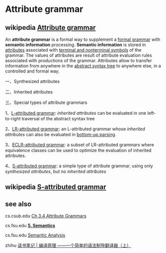 # Attribute grammar



## wikipedia [Attribute grammar](https://en.wikipedia.org/wiki/Attribute_grammar)

An **attribute grammar** is a formal way to supplement a [formal grammar](https://en.wikipedia.org/wiki/Formal_grammar) with **semantic information** processing. **Semantic information** is stored in [attributes](https://en.wikipedia.org/wiki/Attribute_(computing)) associated with [terminal and nonterminal symbols](https://en.wikipedia.org/wiki/Terminal_and_nonterminal_symbols) of the grammar. The values of attributes are result of attribute evaluation rules associated with productions of the grammar. Attributes allow to transfer information from anywhere in the [abstract syntax tree](https://en.wikipedia.org/wiki/Abstract_syntax_tree) to anywhere else, in a controlled and formal way.



一、Synthesized attributes

二、Inherited attributes

三、Special types of attribute grammars

 

1、[L-attributed grammar](https://en.wikipedia.org/wiki/L-attributed_grammar): *inherited attributes* can be evaluated in one left-to-right traversal of the abstract syntax tree

2、[LR-attributed grammar](https://en.wikipedia.org/wiki/LR-attributed_grammar): an L-attributed grammar whose *inherited attributes* can also be evaluated in [bottom-up parsing](https://en.wikipedia.org/wiki/Bottom-up_parsing).

3、[ECLR-attributed grammar](https://en.wikipedia.org/wiki/ECLR-attributed_grammar): a subset of LR-attributed grammars where equivalence classes can be used to optimize the evaluation of inherited attributes.

4、[S-attributed grammar](https://en.wikipedia.org/wiki/S-attributed_grammar): a simple type of attribute grammar, using only *synthesized attributes*, but no *inherited attributes*



## wikipedia [S-attributed grammar](https://en.wikipedia.org/wiki/S-attributed_grammar)



## see also

cs.csub.edu [Ch 3.4 Attribute Grammars](https://www.cs.csub.edu/~melissa/cs350-f15/notes/notes04.html#:~:text=Static%20Semantics%20refers%20to%20the,sensitive%20meaning%20of%20a%20program.)

cs.fsu.edu [**5. Semantics**](https://www.cs.fsu.edu/~engelen/courses/COP402003/notes4.html)

cs.fsu.edu [Semantic Analysis](https://www.cs.fsu.edu/~engelen/courses/COP402001/notes4_4.pdf)

zhihu [读书笔记 | 编译原理 ——一个简单的语法制导翻译器（上）](https://zhuanlan.zhihu.com/p/428054996)